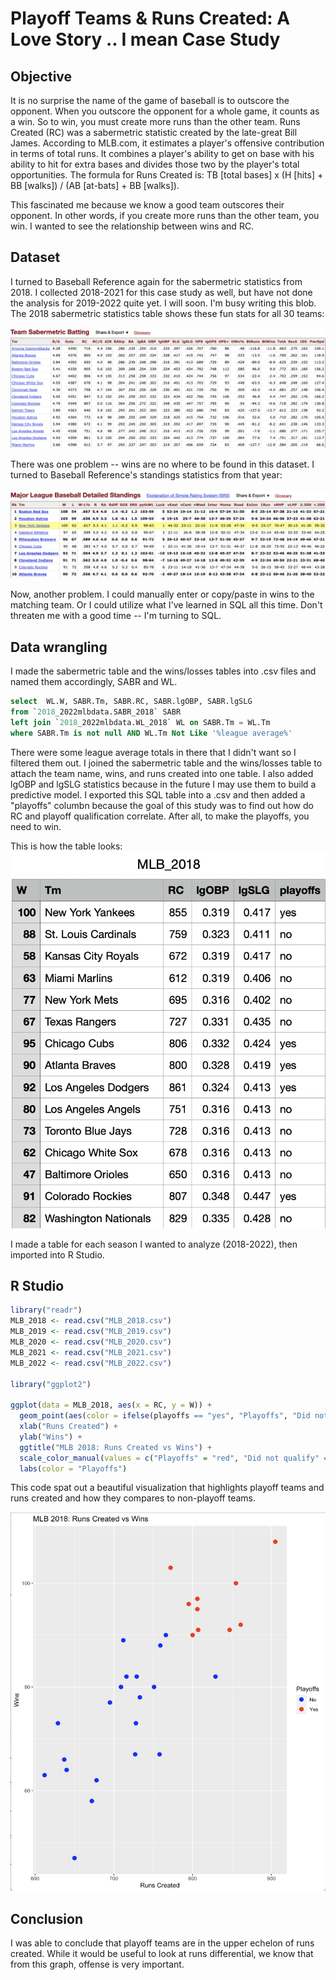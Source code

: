 # Playoff Teams & Runs Created: A Love Story .. I mean Case Study

## Objective

It is no surprise the name of the game of baseball is to outscore the opponent. When you outscore the opponent for a whole game, it counts as a win. So to win, you must create more runs than the other team. Runs Created (RC) was a sabermetric statistic created by the late-great Bill James. According to MLB.com, it estimates a player's offensive contribution in terms of total runs. It combines a player's ability to get on base with his ability to hit for extra bases and divides those two by the player's total opportunities. The formula for Runs Created is: TB [total bases] x (H [hits] + BB [walks]) / (AB [at-bats] + BB [walks]). 

This fascinated me because we know a good team outscores their opponent. In other words, if you create more runs than the other team, you win. I wanted to see the relationship between wins and RC.

## Dataset
I turned to Baseball Reference again for the sabermetric statistics from 2018. I collected 2018-2021 for this case study as well, but have not done the analysis for 2019-2022 quite yet. I will soon. I'm busy writing this blob. The 2018 sabermetric statistics table shows these fun stats for all 30 teams:

![alt text](https://github.com/trustinvo/baseball/blob/main/Screenshot%202023-06-26%20at%202.38.55%20PM.png)

There was one problem -- wins are no where to be found in this dataset. I turned to Baseball Reference's standings statistics from that year:

![alt text](https://github.com/trustinvo/baseball/blob/main/Screenshot%202023-06-26%20at%202.41.49%20PM.png)

Now, another problem. I could manually enter or copy/paste in wins to the matching team. Or I could utilize what I've learned in SQL all this time. Don't threaten me with a good time -- I'm turning to SQL.

## Data wrangling
I made the sabermetric table and the wins/losses tables into .csv files and named them accordingly, SABR and WL. 
````SQL
select  WL.W, SABR.Tm, SABR.RC, SABR.lgOBP, SABR.lgSLG
from `2018_2022mlbdata.SABR_2018` SABR
left join `2018_2022mlbdata.WL_2018` WL on SABR.Tm = WL.Tm
where SABR.Tm is not null AND WL.Tm Not Like '%league average%'
````
There were some league average totals in there that I didn't want so I filtered them out. I joined the sabermetric table and the wins/losses table to attach the team name, wins, and runs created into one table. I also added lgOBP and lgSLG statistics because in the future I may use them to build a predictive model. I exported this SQL table into a .csv and then added a "playoffs" columbn because the goal of this study was to find out how do RC and playoff qualification correlate. After all, to make the playoffs, you need to win.

This is how the table looks: 
![alt text](https://github.com/trustinvo/baseball/blob/main/Screenshot%202023-06-26%20at%202.51.37%20PM.png)

I made a table for each season I wanted to analyze (2018-2022), then imported into R Studio.

## R Studio
````R
library("readr")
MLB_2018 <- read.csv("MLB_2018.csv")
MLB_2019 <- read.csv("MLB_2019.csv")
MLB_2020 <- read.csv("MLB_2020.csv")
MLB_2021 <- read.csv("MLB_2021.csv")
MLB_2022 <- read.csv("MLB_2022.csv")

library("ggplot2")

ggplot(data = MLB_2018, aes(x = RC, y = W)) +
  geom_point(aes(color = ifelse(playoffs == "yes", "Playoffs", "Did not qualify")), size = 3) +
  xlab("Runs Created") +
  ylab("Wins") +
  ggtitle("MLB 2018: Runs Created vs Wins") +
  scale_color_manual(values = c("Playoffs" = "red", "Did not qualify" = "blue"), labels = c("No", "Yes")) +
  labs(color = "Playoffs")
````

This code spat out a beautiful visualization that highlights playoff teams and runs created and how they compares to non-playoff teams.

![alt text](https://github.com/trustinvo/baseball/blob/main/Image%206-23-23%20at%204.26%20PM.jpg)

## Conclusion

I was able to conclude that playoff teams are in the upper echelon of runs created. While it would be useful to look at runs differential, we know that from this graph, offense is very important.



